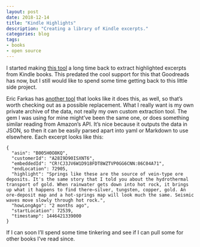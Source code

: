 ```yaml
---
layout: post
date: 2018-12-14
title: "Kindle Highlights"
description: "Creating a library of Kindle excerpts."
categories: blog
tags:
- books
- open source
---
```


I started making [this tool](https://github.com/colemanm/kindle-excerpts "kindle-excerpts") a long time back to extract highlighted excerpts from Kindle books. This predated the cool support for this that Goodreads has now, but I still would like to spend some time getting back to this little side project.

Eric Farkas has [another tool](https://github.com/speric/kindle-highlights "kindle-highlights") that looks like it does this, as well, so that’s worth checking out as a possible replacement. What I really want is my own private archive of the data, not really my own custom extraction tool. The gem I was using for mine might’ve been the same one, or does something similar reading from Amazon’s API. It’s nice because it outputs the data in JSON, so then it can be easily parsed apart into yaml or Markdown to use elsewhere. Each excerpt looks like this:

```
{
  "asin": "B005H0O8KQ",
  "customerId": "A28I9D90ISXNT6",
  "embeddedId": "CR!CJ3JV6W1D918FDT8WZTVP0GG6CNN:86C04A71",
  "endLocation": 72905,
  "highlight": "Springs like these are the source of vein-type ore deposits. It's the same story that I told you about the hydrothermal transport of gold. When rainwater gets down into hot rock, it brings up what it happens to find there—silver, tungsten, copper, gold. An ore-deposit map and a hot-springs map will look much the same. Seismic waves move slowly through hot rock.",
  "howLongAgo": "2 months ago",
  "startLocation": 72539,
  "timestamp": 1446421339000
}
```

If I can soon I’ll spend some time tinkering and see if I can pull some for other books I’ve read since.
